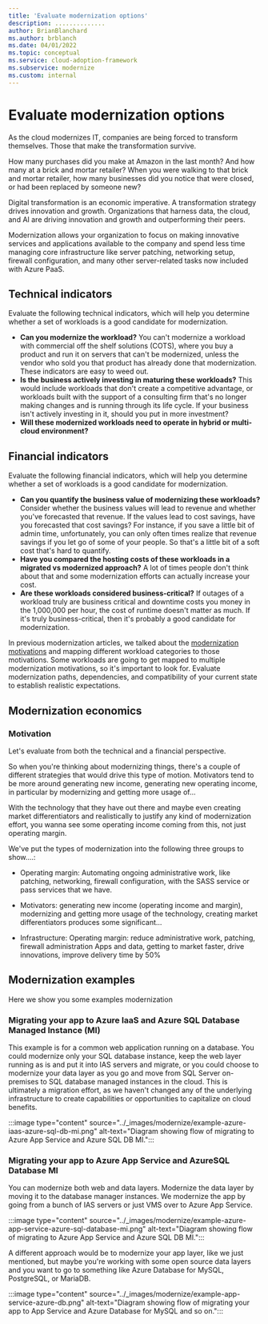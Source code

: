 ```yaml
---
title: 'Evaluate modernization options'
description: ..............
author: BrianBlanchard
ms.author: brblanch
ms.date: 04/01/2022
ms.topic: conceptual
ms.service: cloud-adoption-framework
ms.subservice: modernize
ms.custom: internal
---
```

<!--minimum: One article     maximum: Four articles
Primary Deliverable: CAF/Modernize/Evaluate-Modernization-Options.md​
Potential additional deliverables: 
- modernization-economics.md (slides 26-28)
- modernization-examples.md (slides 29-30)
- complex-evaluations.md (slides 36-37)
Unknown deliverables:​
The Evaluate Cloud Modernization process might need to be broken down into additional articles to keep read times under 10 minutes.
-->
# Evaluate modernization options

As the cloud modernizes IT, companies are being forced to transform themselves. Those that make the transformation survive.

How many purchases did you make at Amazon in the last month? And how many at a brick and mortar retailer? When you were walking to that brick and mortar retailer, how many businesses did you notice that were closed, or had been replaced by someone new?

Digital transformation is an economic imperative. A transformation strategy drives innovation and growth. Organizations that harness data, the cloud, and AI are driving innovation and growth and outperforming their peers.

Modernization allows your organization to focus on making innovative services and applications available to the company and spend less time managing core infrastructure like server patching, networking setup, firewall configuration, and many other server-related tasks now included with Azure PaaS.

## Technical indicators

Evaluate the following technical indicators, which will help you determine whether a set of workloads is a good candidate for modernization.

- **Can you modernize the workload?** You can't modernize a workload with commercial off the shelf solutions (COTS), where you buy a product and run it on servers that can't be modernized, unless the vendor who sold you that product has already done that modernization. These indicators are easy to weed out.
- **Is the business actively investing in maturing these workloads?** This would include workloads that don't create a competitive advantage, or workloads built with the support of a consulting firm that's no longer making changes and is running through its life cycle. If your business isn't actively investing in it, should you put in more investment?
- **Will these modernized workloads need to operate in hybrid or multi-cloud environment?**

## Financial indicators

Evaluate the following financial indicators, which will help you determine whether a set of workloads is a good candidate for modernization.

- **Can you quantify the business value of modernizing these workloads?** Consider whether the business values will lead to revenue and whether you've forecasted that revenue. If the values lead to cost savings, have you forecasted that cost savings? For instance, if you save a little bit of admin time, unfortunately, you can only often times realize that revenue savings if you let go of some of your people. So that's a little bit of a soft cost that's hard to quantify.
- **Have you compared the hosting costs of these workloads in a migrated vs modernized approach?** A lot of times people don't think about that and some modernization efforts can actually increase your cost.
- **Are these workloads considered business-critical?** If outages of a workload truly are business critical and downtime costs you money in the 1,000,000 per hour, the cost of runtime doesn't matter as much. If it's truly business-critical, then it's probably a good candidate for modernization.

In previous modernization articles, we talked about the [modernization motivations](envision-cloud-modernization.md) and mapping different workload categories to those motivations. Some workloads are going to get mapped to multiple modernization motivations, so it's important to look for. Evaluate modernization paths, dependencies, and compatibility of your current state to establish realistic expectations.

## Modernization economics
<!--(slides 26-28)-->



### Motivation

Let's evaluate from both the technical and a financial perspective.

So when you're thinking about modernizing things, there's a couple of different strategies that would drive this type of motion. Motivators tend to be more around generating new income, generating new operating income, in particular by modernizing and getting more usage of...

With the technology that they have out there and maybe even creating market differentiators and realistically to justify any kind of modernization effort, you wanna see some operating income coming from this, not just operating margin.

We've put the types of modernization into the following three groups to show....:

- Operating margin: Automating ongoing administrative work, like patching, networking, firewall configuration, with the SASS service or pass services that we have.

- Motivators: generating new income (operating income and margin), modernizing and getting more usage of the technology, creating market differentiators
produces some significant...

- Infrastructure: Operating margin: reduce administrative work, patching, firewall administration
Apps and data, getting to market faster, drive innovations, improve delivery time by 50%

## Modernization examples

Here we show you some examples modernization
### Migrating your app to Azure IaaS and Azure SQL Database Managed Instance (MI)

This example is for a common web application running on a database. You could modernize only your SQL database instance, keep the web layer running as is and put it into IAS servers and migrate, or you could choose to modernize your data layer as you go and move from SQL Server on-premises to SQL database managed instances in the cloud. This is ultimately a migration effort, as we haven't changed any of the underlying infrastructure to create capabilities or opportunities to capitalize on cloud benefits.

:::image type="content" source="../_images/modernize/example-azure-iaas-azure-sql-db-mi.png" alt-text="Diagram showing flow of migrating to Azure App Service and Azure SQL DB MI.":::

### Migrating your app to Azure App Service and AzureSQL Database MI

You can modernize both web and data layers. Modernize the data layer by moving it to the database manager instances. We modernize the app by going from a bunch of IAS servers or just VMS over to Azure App Service.

:::image type="content" source="../_images/modernize/example-azure-app-service-azure-sql-database-mi.png" alt-text="Diagram showing flow of migrating to Azure App Service and Azure SQL DB MI.":::

A different approach would be to modernize your app layer, like we just mentioned, but maybe you're working with some open source data layers and you want to go to something like Azure Database for MySQL, PostgreSQL, or MariaDB.

:::image type="content" source="../_images/modernize/example-app-service-azure-db.png" alt-text="Diagram showing flow of migrating your app to App Service and Azure Database for MySQL and so on.":::
